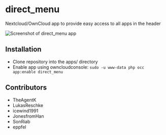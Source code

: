 # direct_menu

Nextcloud/OwnCloud app to provide easy access to all apps in the header 

![Screenshot of direct_menu app](https://bitgrid.net/~jus/direct_menu_nc.png)


## Installation

- Clone repository into the apps/ directory
- Enable app using owncloudconsole: ```sudo -u www-data php occ app:enable direct_menu```

## Contributors

- TheAgentK
- LukasReschke
- icewind1991
- JonesfromHan
- SonRiab
- eppfel
